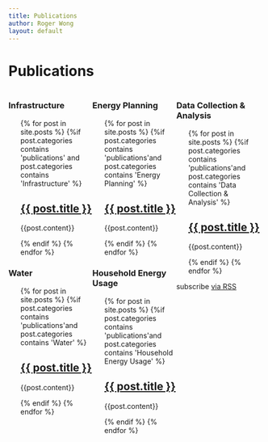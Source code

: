 ```yaml
---
title: Publications
author: Roger Wong
layout: default
---
```

<div>
<h1 class="page-heading">Publications</h1>

<div class="span4"  style="float:left; margin:0; width:33%;">
  <h3> Infrastructure</h3>
  <ul class="post-list" style="list-style-type:none">
    {% for post in site.posts %}
      {%if post.categories contains 'publications' and post.categories contains 'Infrastructure' %}
          <li>
            <h2>
              <a class="post-link" href="{{ post.link }}" target="\_blank">{{ post.title }}</a>
            </h2>
            <p>{{post.content}}</p>
          </li>
      {% endif %}
    {% endfor %}
  </ul>
  <h3> Water</h3>
  <ul class="post-list" style="list-style-type:none">
    {% for post in site.posts %}
      {%if post.categories contains 'publications'and post.categories contains 'Water' %}
          <li>
            <h2>
              <a class="post-link" href="{{ post.link }}" target="\_blank">{{ post.title }}</a>
            </h2>
            <p>{{post.content}}</p>
          </li>
      {% endif %}
    {% endfor %}
  </ul>
</div>
<div class="span4"  style="float:left; margin:0; width:33%;">
  <h3>Energy Planning</h3>
  <ul class="post-list" style="list-style-type:none">
    {% for post in site.posts %}
      {%if post.categories contains 'publications'and post.categories contains 'Energy Planning' %}
          <li>
            <h2>
              <a class="post-link" href="{{ post.link }}" target="\_blank">{{ post.title }}</a>
            </h2>
            <p>{{post.content}}</p>
          </li>
      {% endif %}
    {% endfor %}
  </ul>

  <h3>Household Energy Usage</h3>
  <ul class="post-list" style="list-style-type:none">
    {% for post in site.posts %}
      {%if post.categories contains 'publications'and post.categories contains 'Household Energy Usage' %}
          <li>
            <h2>
              <a class="post-link" href="{{ post.link }}" target="\_blank">{{ post.title }}</a>
            </h2>
            <p>{{post.content}}</p>
          </li>
      {% endif %}
    {% endfor %}
  </ul>
</div>

<div class="span4"  style="float:left; margin:0; width:33%;">
  <h3>Data Collection & Analysis</h3>
  <ul class="post-list" style="list-style-type:none">
    {% for post in site.posts %}
      {%if post.categories contains 'publications'and post.categories contains 'Data Collection & Analysis' %}
          <li>
            <h2>
              <a class="post-link" href="{{ post.link }}" target="\_blank">{{ post.title }}</a>
            </h2>
            <p>{{post.content}}</p>
          </li>
      {% endif %}
    {% endfor %}
  </ul>
</div>

<p class="rss-subscribe">subscribe <a href="{{ "/feed.xml" | prepend: site.baseurl }}">via RSS</a></p>


</div>
